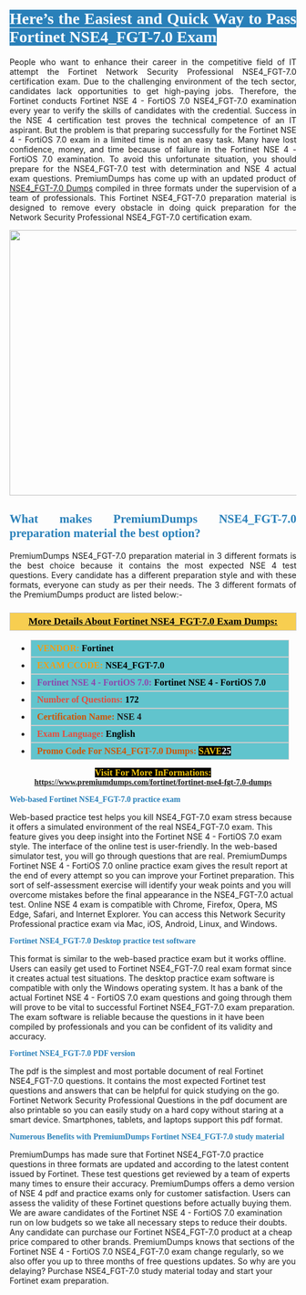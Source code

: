 <h1 style="text-align: justify;"><span style="color:#ffffff;"><span style="font-family:Georgia,serif;"><strong><span style="background-color:#2980b9;">Here’s the Easiest and Quick Way to Pass Fortinet NSE4_FGT-7.0 Exam</span></strong></span></span></h1>

<p style="text-align: justify;">People who want to enhance their career in the competitive field of IT attempt the Fortinet Network Security Professional NSE4_FGT-7.0 certification exam. Due to the challenging environment of the tech sector, candidates lack opportunities to get high-paying jobs. Therefore, the Fortinet conducts Fortinet NSE 4 - FortiOS 7.0 NSE4_FGT-7.0 examination every year to verify the skills of candidates with the credential. Success in the NSE 4 certification test proves the technical competence of an IT aspirant. But the problem is that preparing successfully for the Fortinet NSE 4 - FortiOS 7.0 exam in a limited time is not an easy task. Many have lost confidence, money, and time because of failure in the Fortinet NSE 4 - FortiOS 7.0 examination. To avoid this unfortunate situation, you should prepare for the NSE4_FGT-7.0 test with determination and NSE 4 actual exam questions. PremiumDumps has come up with an updated product of <a href="https://www.premiumdumps.com/fortinet/fortinet-nse4-fgt-7.0-dumps">NSE4_FGT-7.0 Dumps</a> compiled in three formats under the supervision of a team of professionals. This Fortinet NSE4_FGT-7.0 preparation material is designed to remove every obstacle in doing quick preparation for the Network Security Professional NSE4_FGT-7.0 certification exam.</p>

<p style="text-align: center;"><a href="https://www.premiumdumps.com/fortinet/fortinet-nse4-fgt-7.0-dumps"><img alt="" src="https://i.imgur.com/KJGzbJ2.jpeg" style="width: 700px; height: 465px;" /></a></p>

<h2 style="text-align: justify;"><span style="color:#2980b9;"><span style="font-family:Georgia,serif;"><strong>What makes PremiumDumps NSE4_FGT-7.0 preparation material the best option?</strong></span></span></h2>

<p style="text-align: justify;">PremiumDumps NSE4_FGT-7.0 preparation material in 3 different formats is the best choice because it contains the most expected NSE 4 test questions. Every candidate has a different preparation style and with these formats, everyone can study as per their needs. The 3 different formats of the PremiumDumps product are listed below:-</p>

<h3 style="background: #f7ce50; border: 1px solid rgb(204, 204, 204); padding: 5px 10px; text-align: center;"><span style="font-family:Georgia,serif;"><u><u><span style="color:#000000;"><span style="font-size:11pt"><span style="line-height:normal"><b><span style="font-size:13.0pt"><span cambria="">More Details About Fortinet NSE4_FGT-7.0 Exam Dumps:</span></span></b></span></span></span></u></u></span></h3>

<ul>
	<li style="margin:0cm 10pt">
	<div style="background:#61c4cd; border: 1px solid rgb(204, 204, 204); padding: 5px 10px; text-align: justify;"><span style="font-family:Georgia,serif;"><span style="font-size:11pt"><span style="line-height:normal"><b><span style="font-size:12.0pt"><span new="" roman="" times=""><span style="color:#f39c12;">VENDOR:</span> <span style="color:#000000;">Fortinet</span></span></span></b></span></span></span></div>
	</li>
	<li style="margin:0cm 10pt">
	<div style="background: #61c4cd; border: 1px solid rgb(204, 204, 204); padding: 5px 10px; text-align: justify;"><span style="font-family:Georgia,serif;"><span style="font-size:11pt"><span style="line-height:normal"><b><span style="font-size:12.0pt"><span new="" roman="" times=""><span style="color:#f39c12;">EXAM CCODE:</span> <span style="color:#000000;">NSE4_FGT-7.0</span></span></span></b></span></span></span></div>
	</li>
	<li style="margin:0cm 10pt">
	<div style="background: #61c4cd; border: 1px solid rgb(204, 204, 204); padding: 5px 10px; text-align: justify;"><span style="font-family:Georgia,serif;"><span style="font-size:11pt"><span style="line-height:normal"><b><span style="font-size:12.0pt"><span new="" roman="" times=""><span style="color:#8e44ad;">Fortinet NSE 4 - FortiOS 7.0:</span> <span style="color:#000000;">Fortinet NSE 4 - FortiOS 7.0</span></span></span></b></span></span></span></div>
	</li>
	<li style="margin:0cm 10pt">
	<div style="background: #61c4cd; border: 1px solid rgb(204, 204, 204); padding: 5px 10px;"><span style="font-family:Georgia,serif;"><span style="font-size:11pt"><span style="line-height:normal"><b><span style="font-size:12.0pt"><span new="" roman="" times=""><span style="color:#e74c3c;">Number of Questions:</span><span style="color:#000000;"><span style="color:#f1c40f;"> </span>172</span></span></span></b></span></span></span></div>
	</li>
	<li style="margin:0cm 10pt">
	<div style="background: #61c4cd; border: 1px solid rgb(204, 204, 204); padding: 5px 10px; text-align: justify;"><span style="font-family:Georgia,serif;"><span style="font-size:11pt"><span style="line-height:normal"><b><span style="font-size:12.0pt"><span new="" roman="" times=""><span style="color:#d35400;">Certification Name:</span> NSE 4</span></span></b></span></span></span></div>
	</li>
	<li style="margin:0cm 10pt">
	<div style="background: #61c4cd; border: 1px solid rgb(204, 204, 204); padding: 5px 10px; text-align: justify;"><span style="font-family:Georgia,serif;"><span style="font-size:11pt"><span style="line-height:normal"><b><span style="font-size:12.0pt"><span new="" roman="" times=""><span style="color:#e74c3c;">Exam Language:</span> <span style="color:#000000;">English</span></span></span></b></span></span></span></div>
	</li>
	<li style="margin:0cm 10pt">
	<div style="background: #61c4cd; border: 1px solid rgb(204, 204, 204); padding: 5px 10px;"><span style="font-family:Georgia,serif;"><span style="font-size:11pt"><span style="line-height:normal"><b><span style="font-size:12.0pt"><span new="" roman="" times=""><span style="color:#d35400;">Promo Code For NSE4_FGT-7.0 Dumps:</span><span style="color:#f1c40f;"> <span style="background-color:#000000;">SAVE</span></span><span style="color:#ffffff;"><span style="background-color:#000000;">25</span></span></span></span></b></span></span></span></div>
	</li>
</ul>

<p style="text-align: center;"><span style="font-family:Georgia,serif;"><strong><span style="font-size:16px;"><span style="color:#f1c40f;"><span style="background-color:#000000;">Visit For More InFormations:</span></span></span> <a href="https://www.premiumdumps.com/fortinet/fortinet-nse4-fgt-7.0-dumps">https://www.premiumdumps.com/fortinet/fortinet-nse4-fgt-7.0-dumps</a></strong></span></p>

<p><span style="color:#2980b9;"><span style="font-family:Georgia,serif;"><strong><strong><strong>Web-based Fortinet NSE4_FGT-7.0 practice exam</strong></strong></strong></span></span></p>

<p>Web-based practice test helps you kill NSE4_FGT-7.0 exam stress because it offers a simulated environment of the real NSE4_FGT-7.0 exam. This feature gives you deep insight into the Fortinet NSE 4 - FortiOS 7.0 exam style. The interface of the online test is user-friendly. In the web-based simulator test, you will go through questions that are real. PremiumDumps Fortinet NSE 4 - FortiOS 7.0 online practice exam gives the result report at the end of every attempt so you can improve your Fortinet preparation. This sort of self-assessment exercise will identify your weak points and you will overcome mistakes before the final appearance in the NSE4_FGT-7.0 actual test. Online NSE 4 exam is compatible with Chrome, Firefox, Opera, MS Edge, Safari, and Internet Explorer. You can access this Network Security Professional practice exam via Mac, iOS, Android, Linux, and Windows.</p>

<p><span style="color:#2980b9;"><span style="font-family:Georgia,serif;"><strong><strong><strong>Fortinet NSE4_FGT-7.0 Desktop practice test software</strong></strong></strong></span></span></p>

<p>This format is similar to the web-based practice exam but it works offline. Users can easily get used to Fortinet NSE4_FGT-7.0 real exam format since it creates actual test situations. The desktop practice exam software is compatible with only the Windows operating system. It has a bank of the actual Fortinet NSE 4 - FortiOS 7.0 exam questions and going through them will prove to be vital to successful Fortinet NSE4_FGT-7.0 exam preparation. The exam software is reliable because the questions in it have been compiled by professionals and you can be confident of its validity and accuracy.</p>

<p><span style="color:#2980b9;"><span style="font-family:Georgia,serif;"><strong><strong><strong>Fortinet NSE4_FGT-7.0 PDF version</strong></strong></strong></span></span></p>

<p>The pdf is the simplest and most portable document of real Fortinet NSE4_FGT-7.0 questions. It contains the most expected Fortinet test questions and answers that can be helpful for quick studying on the go. Fortinet Network Security Professional Questions in the pdf document are also printable so you can easily study on a hard copy without staring at a smart device. Smartphones, tablets, and laptops support this pdf format.</p>

<p><span style="color:#2980b9;"><span style="font-family:Georgia,serif;"><strong><strong><strong>Numerous Benefits with PremiumDumps Fortinet NSE4_FGT-7.0 study material</strong></strong></strong></span></span></p>

<p>PremiumDumps has made sure that Fortinet NSE4_FGT-7.0 practice questions in three formats are updated and according to the latest content issued by Fortinet. These test questions get reviewed by a team of experts many times to ensure their accuracy. PremiumDumps offers a demo version of NSE 4 pdf and practice exams only for customer satisfaction. Users can assess the validity of these Fortinet questions before actually buying them. We are aware candidates of the Fortinet NSE 4 - FortiOS 7.0 examination run on low budgets so we take all necessary steps to reduce their doubts. Any candidate can purchase our Fortinet NSE4_FGT-7.0 product at a cheap price compared to other brands. PremiumDumps knows that sections of the Fortinet NSE 4 - FortiOS 7.0 NSE4_FGT-7.0 exam change regularly, so we also offer you up to three months of free questions updates. So why are you delaying? Purchase NSE4_FGT-7.0 study material today and start your Fortinet exam preparation.</p>
